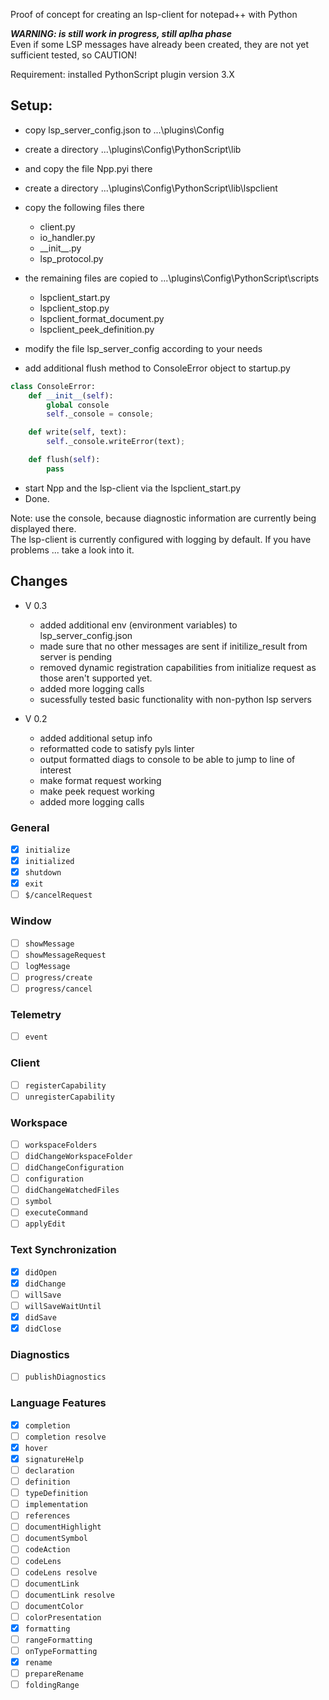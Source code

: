 
Proof of concept for creating an lsp-client for notepad++ with Python

***WARNING: is still work in progress, still aplha phase***  
Even if some LSP messages have already been created, they are not yet sufficient tested, so CAUTION!

Requirement: installed PythonScript plugin version 3.X

## Setup:  
-   copy lsp_server_config.json to ...\plugins\Config  
-   create a directory ...\plugins\Config\PythonScript\lib  
-   and copy the file Npp.pyi there  
-   create a directory ...\plugins\Config\PythonScript\lib\lspclient  
-   copy the following files there  
	- client.py  
	- io_handler.py  
	- \_\_init\_\_.py  
	- lsp_protocol.py  
-   the remaining files are copied to ...\plugins\Config\PythonScript\scripts  
	- lspclient_start.py  
	- lspclient_stop.py
	- lspclient_format_document.py
	- lspclient_peek_definition.py

-   modify the file lsp_server_config according to your needs  
-   add additional flush method to ConsoleError object to startup.py
~~~py
class ConsoleError:
    def __init__(self):
        global console
        self._console = console;

    def write(self, text):
        self._console.writeError(text);

    def flush(self):
        pass
~~~
  
- start Npp and the lsp-client via the lspclient_start.py  
- Done.  
	
Note: use the console, because diagnostic information are currently being displayed there.  
The lsp-client is currently configured with logging by default. If you have problems ... take a look into it.

## Changes  
-  V 0.3
    - added additional env (environment variables) to lsp_server_config.json
    - made sure that no other messages are sent if initilize_result from server is pending  
    - removed dynamic registration capabilities from initialize request as those aren't supported yet.  
    - added more logging calls  
    - sucessfully tested basic functionality with non-python lsp servers  
    
-  V 0.2
    - added additional setup info
    - reformatted code to satisfy pyls linter
    - output formatted diags to console to be able to jump to line of interest
    - make format request working
    - make peek request working
    - added more logging calls  
  
### General
- [x] `initialize`
- [x] `initialized`
- [x] `shutdown`
- [x] `exit`
- [ ] `$/cancelRequest`
<!-- - [ ] `$/progress` -->
### Window
- [ ] `showMessage`
- [ ] `showMessageRequest`
- [ ] `logMessage`
- [ ] `progress/create`
- [ ] `progress/cancel`
### Telemetry
- [ ] `event`
### Client
- [ ] `registerCapability`
- [ ] `unregisterCapability`
### Workspace
- [ ] `workspaceFolders`
- [ ] `didChangeWorkspaceFolder`
- [ ] `didChangeConfiguration`
- [ ] `configuration`
- [ ] `didChangeWatchedFiles`
- [ ] `symbol`
- [ ] `executeCommand`
- [ ] `applyEdit`
### Text Synchronization
- [x] `didOpen`
- [x] `didChange`
- [ ] `willSave`
- [ ] `willSaveWaitUntil`
- [x] `didSave`
- [x] `didClose`
### Diagnostics
- [ ] `publishDiagnostics`
### Language Features
- [x] `completion`
- [ ] `completion resolve`
- [x] `hover`
- [x] `signatureHelp`
- [ ] `declaration`
- [ ] `definition`
- [ ] `typeDefinition`
- [ ] `implementation`
- [ ] `references`
- [ ] `documentHighlight`
- [ ] `documentSymbol`
- [ ] `codeAction`
- [ ] `codeLens`
- [ ] `codeLens resolve`
- [ ] `documentLink`
- [ ] `documentLink resolve`
- [ ] `documentColor`
- [ ] `colorPresentation`
- [x] `formatting`
- [ ] `rangeFormatting`
- [ ] `onTypeFormatting`
- [x] `rename`
- [ ] `prepareRename`
- [ ] `foldingRange`
